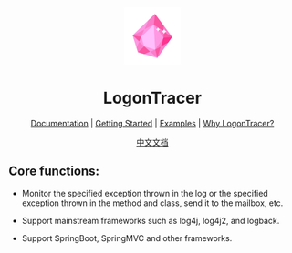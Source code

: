 <div align="center">
<img src="./public/logo.svg" wigth='100px' height='100px'>
</div>

<div align="center">
<h1>LogonTracer</h1>
</div>

<p align="center">
 <a href="https://logon-tracer.elonehoo.xyz">Documentation</a> | <a href="https://logon-tracer.elonehoo.xyz/guide/">Getting Started</a> | <a href="https://logon-tracer.elonehoo.xyz/guide/#examples">Examples</a> | <a href="https://logon-tracer.elonehoo.xyz/guide/why.html">Why LogonTracer?</a>
</p>

<p align="center">
<a href="https://cn-logon-tracer.elonehoo.xyz/guide">中文文档</a>
</p>

## Core functions:

- Monitor the specified exception thrown in the log or the specified exception thrown in the method and class, send it to the mailbox, etc.

- Support mainstream frameworks such as log4j, log4j2, and logback.

- Support SpringBoot, SpringMVC and other frameworks.
